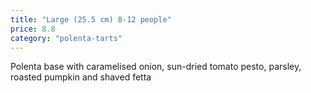 ```yaml
---
title: "Large (25.5 cm) 8-12 people"
price: 8.8
category: "polenta-tarts"
---
```


Polenta base with caramelised onion, sun-dried tomato pesto, parsley, roasted pumpkin and shaved fetta
